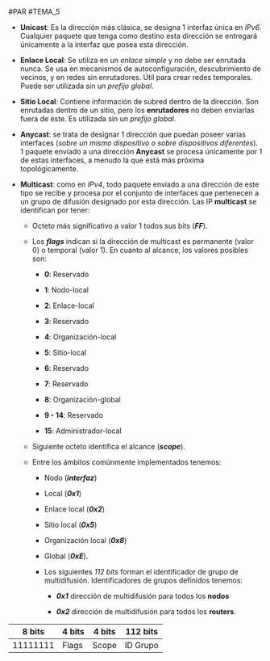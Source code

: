 #PAR #TEMA_5 

* **Unicast**: Es la dirección más clásica, se designa 1 interfaz única en *IPv6*. Cualquier paquete que tenga como destino esta dirección se entregará únicamente a la interfaz que posea esta dirección.

* **Enlace Local**: Se utiliza en un *enlace simple* y no debe ser enrutada nunca. Se usa en mecanismos de autoconfiguración, descubrimiento de vecinos, y en redes sin enrutadores. Útil para crear redes temporales. Puede ser utilizada sin un *prefijo global*.

* **Sitio Local**: Contiene información de subred dentro de la dirección. Son enrutadas dentro de un sitio, pero los **enrutadores** no deben enviarlas fuera de éste. Es utilizada sin un *prefijo global*.

* **Anycast**: se trata de designar 1 dirección que puedan poseer varias interfaces (*sobre un mismo dispositivo o sobre dispositivos diferentes*). 1 paquete enviado a una dirección **Anycast** se procesa únicamente por 1 de estas interfaces, a menudo la que está más próxima topológicamente.

* **Multicast**: como en *IPv4*, todo paquete enviado a una dirección de este tipo se recibe y procesa por el conjunto de interfaces que pertenecen a un grupo de difusión designado por esta dirección. Las IP **multicast** se identifican por tener:

	* Octeto más significativo a valor 1 todos sus bits (***FF***).
	
	* Los ***flags*** indican si la dirección de multicast es permanente (valor 0) o temporal (valor 1). En cuanto al alcance, los valores posibles son:

	    * **0**: Reservado
	    
	    * **1**: Nodo-local
	    
	    * **2**: Enlace-local
	    
	    * **3**: Reservado
	    
	    * **4**: Organización-local
	    
	    * **5**: Sitio-local
	    
	    * **6**: Reservado
	    
	    * **7**: Reservado
	    
	    * **8**: Organización-global
	    
	    * **9 - 14**: Reservado
	    
	    * **15**: Administrador-local

	* Siguiente octeto identifica el alcance (***scope***).
	
	* Entre los ámbitos comúnmente implementados tenemos: 
	
		* Nodo (***interfaz***)
		
		* Local (***0x1***)
		
		* Enlace local (***0x2***)
		
		* Sitio local (***0x5***)
		
		* Organización local (***0x8***)
		
		* Global (***0xE***).
		
		* Los siguientes *112 bits* forman el identificador de grupo de multidifusión. Identificadores de grupos definidos tenemos:

			* ***0x1*** dirección de multidifusión para todos los **nodos**
			
			* ***0x2*** dirección de multidifusión para todos los **routers**.

| 8 bits   | 4 bits | 4 bits | 112 bits |
| -------- | ------ | ------ | -------- |
| 11111111 | Flags  | Scope  | ID Grupo |

